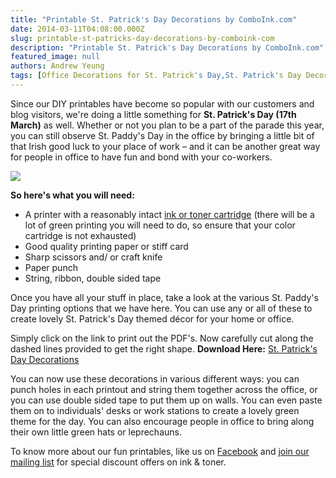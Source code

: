 ```yaml
---
title: "Printable St. Patrick's Day Decorations by ComboInk.com"
date: 2014-03-11T04:08:00.000Z
slug: printable-st-patricks-day-decorations-by-comboink-com
description: "Printable St. Patrick's Day Decorations by ComboInk.com"
featured_image: null
authors: Andrew Yeung
tags: [Office Decorations for St. Patrick's Day,St. Patrick's Day Decorations]
---
```


Since our DIY printables have become so popular with our customers and blog visitors, we're doing a little something for **St. Patrick's Day (17th March)** as well. Whether or not you plan to be a part of the parade this year, you can still observe St. Paddy's Day in the office by bringing a little bit of that Irish good luck to your place of work – and it can be another great way for people in office to have fun and bond with your co-workers.

[![](/blog/images/3.jpg)](/blog/images/3.jpg)

**So here's what you will need:**

* A printer with a reasonably intact [ink or toner cartridge](https://www.comboink.com/) (there will be a lot of green printing you will need to do, so ensure that your color cartridge is not exhausted)
* Good quality printing paper or stiff card
* Sharp scissors and/ or craft knife
* Paper punch
* String, ribbon, double sided tape

Once you have all your stuff in place, take a look at the various St. Paddy's Day printing options that we have here. You can use any or all of these to create lovely St. Patrick's Day themed décor for your home or office.

Simply click on the link to print out the PDF's. Now carefully cut along the dashed lines provided to get the right shape.
**Download Here:**
[St. Patrick's Day Decorations](https://www.comboink.com/blog/wp-content/themes/comboink/files/st-patrick-decoration.pdf)

You can now use these decorations in various different ways: you can punch holes in each printout and string them together across the office, or you can use double sided tape to put them up on walls. You can even paste them on to individuals' desks or work stations to create a lovely green theme for the day. You can also encourage people in office to bring along their own little green hats or leprechauns.

To know more about our fun printables, like us on [Facebook](https://www.facebook.com/comboink) and [join our mailing list](https://www.comboink.com/coupon) for special discount offers on ink & toner.